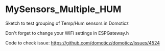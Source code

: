 # MySensors_Multiple_HUM
Sketch to test grouping of Temp/Hum sensors in Domoticz

Don't forget to change your WiFi settings in ESPGateway.h

Code to check issue: https://github.com/domoticz/domoticz/issues/4524
